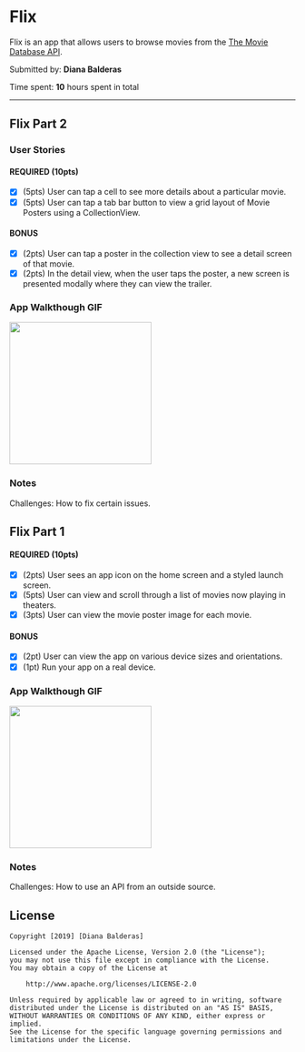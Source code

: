 # Flix

Flix is an app that allows users to browse movies from the [The Movie Database API](http://docs.themoviedb.apiary.io/#).

Submitted by: **Diana Balderas**

Time spent: **10** hours spent in total

---

## Flix Part 2

### User Stories

#### REQUIRED (10pts)
* [x] (5pts) User can tap a cell to see more details about a particular movie.
* [x] (5pts) User can tap a tab bar button to view a grid layout of Movie Posters using a CollectionView.

#### BONUS
* [x] (2pts) User can tap a poster in the collection view to see a detail screen of that movie.
* [x] (2pts) In the detail view, when the user taps the poster, a new screen is presented modally where they can view the trailer.

### App Walkthough GIF
<img src="http://g.recordit.co/mjBBV5gGVV.gif" width=250><br>

### Notes
Challenges: How to fix certain issues.

## Flix Part 1

#### REQUIRED (10pts)
* [x] (2pts) User sees an app icon on the home screen and a styled launch screen.
* [x] (5pts) User can view and scroll through a list of movies now playing in theaters.
* [x] (3pts) User can view the movie poster image for each movie.

#### BONUS
* [x] (2pt) User can view the app on various device sizes and orientations.
* [x] (1pt) Run your app on a real device.

### App Walkthough GIF

<img src="http://g.recordit.co/ctlEVJKvre.gif" width=250><br>

### Notes
Challenges: How to use an API from an outside source.

## License

    Copyright [2019] [Diana Balderas]

    Licensed under the Apache License, Version 2.0 (the "License");
    you may not use this file except in compliance with the License.
    You may obtain a copy of the License at

        http://www.apache.org/licenses/LICENSE-2.0

    Unless required by applicable law or agreed to in writing, software
    distributed under the License is distributed on an "AS IS" BASIS,
    WITHOUT WARRANTIES OR CONDITIONS OF ANY KIND, either express or implied.
    See the License for the specific language governing permissions and
    limitations under the License.
